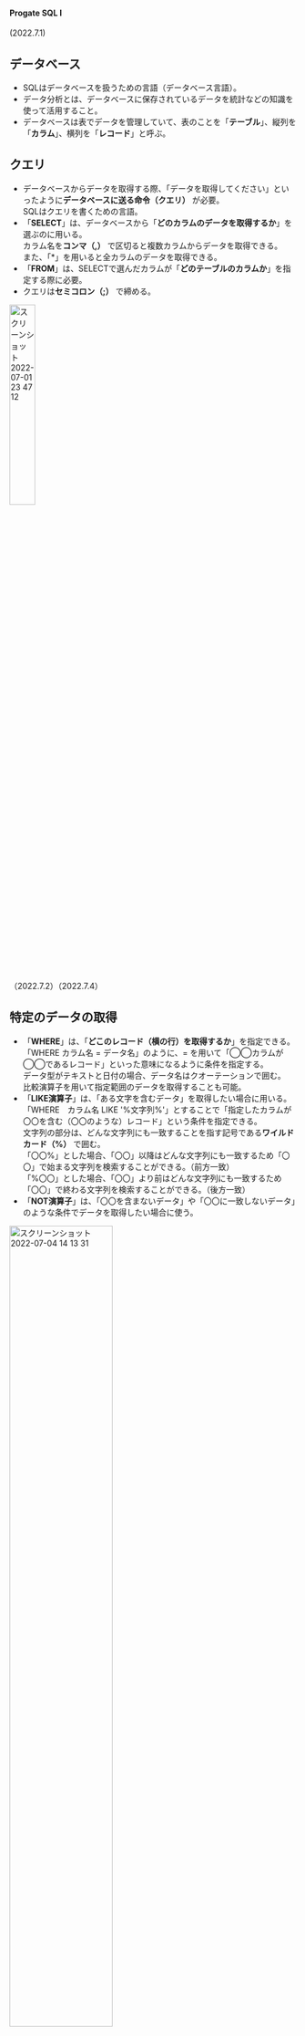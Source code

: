 #### Progate SQL Ⅰ
(2022.7.1)

## データベース
- SQLはデータベースを扱うための言語（データベース言語）。
- データ分析とは、データベースに保存されているデータを統計などの知識を使って活用すること。
- データベースは表でデータを管理していて、表のことを「**テーブル**」、縦列を「**カラム**」、横列を「**レコード**」と呼ぶ。

## クエリ
- データベースからデータを取得する際、「データを取得してください」といったように**データベースに送る命令（クエリ）** が必要。  
SQLはクエリを書くための言語。
- 「**SELECT**」は、データベースから「**どのカラムのデータを取得するか**」を選ぶのに用いる。  
カラム名を**コンマ（,）** で区切ると複数カラムからデータを取得できる。  
また、「*」を用いると全カラムのデータを取得できる。
- 「**FROM**」は、SELECTで選んだカラムが「**どのテーブルのカラムか**」を指定する際に必要。
- クエリは**セミコロン（;）** で締める。
<img width="30%" alt="スクリーンショット 2022-07-01 23 47 12" src="https://user-images.githubusercontent.com/97078291/176917374-7203c8ec-0464-4f9b-b55d-d2c54d97f281.png">

（2022.7.2）（2022.7.4）
## 特定のデータの取得
- 「**WHERE**」は、「**どこのレコード（横の行）を取得するか**」を指定できる。  
「WHERE カラム名 = データ名」のように、= を用いて「◯◯カラムが◯◯であるレコード」といった意味になるように条件を指定する。  
データ型がテキストと日付の場合、データ名はクオーテーションで囲む。  
比較演算子を用いて指定範囲のデータを取得することも可能。
- 「**LIKE演算子**」は、「ある文字を含むデータ」を取得したい場合に用いる。  
「WHERE　カラム名 LIKE '%文字列%'」とすることで「指定したカラムが〇〇を含む（〇〇のような）レコード」という条件を指定できる。  
文字列の部分は、どんな文字列にも一致することを指す記号である**ワイルドカード（%）** で囲む。  
「〇〇%」とした場合、「〇〇」以降はどんな文字列にも一致するため「〇〇」で始まる文字列を検索することができる。（前方一致）  
「%〇〇」とした場合、「〇〇」より前はどんな文字列にも一致するため「〇〇」で終わる文字列を検索することができる。（後方一致）
- 「**NOT演算子**」は、「〇〇を含まないデータ」や「〇〇に一致しないデータ」のような条件でデータを取得したい場合に使う。
<img width="60%" alt="スクリーンショット 2022-07-04 14 13 31" src="https://user-images.githubusercontent.com/97078291/177085617-4a7c9d30-c7f3-4537-a442-379dd836460f.png">

- 何のデータも保存されていなかったり、中身が何かわからない場合は**NULL**となる。  
「IS NULL」を用いて「カラム名 **IS NULL**」とすることで、「指定したカラムがNULLであるデータ」を取得することができる。  
一方、「NULLではないデータ」を取得する場合は「〜がNULLでない」という意味になる「IS **NOT** NULL」を用いる。
- **AND演算子**を使うと、WHEREに複数の条件を指定することができる。  
「WHERE 条件１ AND 条件２」のようにすることで、条件１と条件２を共に満たすデータを検索することができる。
- **OR演算子**は、AND演算子と同様に複数の条件を扱う。  
「WHERE 条件１ OR 条件２」のようにすることで、条件１または条件２のどちらかを満たすデータを検索することができる。
<img width="30%" alt="スクリーンショット 2022-07-04 14 31 20" src="https://user-images.githubusercontent.com/97078291/177087578-ec6b358c-2308-4ac9-8445-a4f82ab582e6.png">
<img width="30%" alt="スクリーンショット 2022-07-04 14 32 17" src="https://user-images.githubusercontent.com/97078291/177087709-d99a2afb-8af4-49c7-a153-7c823c10a913.png">

## データの加工
- 「**ORDER BY**」を用いて「ORDER BY 並び替えたいカラム名 並べ方;」とすることで、データを並び替えることができる。  
並べ方は、昇順（小さい数から大きい数）は「**ASC**」、降順（大きい数から小さい数）は「**DESC**」と指定する。
- 「**LIMIT**」を用いて「LIMIT データの件数;」とすることで、取得するデータの最大件数を指定できる。

## まとめ
- **SELECT** カラム名
- **FROM** テーブル名
- **WHERE** カラム名 **=** データ名
- **WHERE** カラム名 **LIKE '%**データ名**%'**
- **WHERE NOT** カラム名 **=** データ名  
**WHERE NOT** カラム名 **LIKE '%**データ名**%'**
- **WHERE** カラム名 **IS NULL**  
**WHERE** カラム名 **IS NOT NULL**
- **WHERE** カラム名 **=** データ名
**AND** カラム名 **=** データ名
- **WHERE** カラム名 **=** データ名
**OR** カラム名 **=** データ名
- **ORDER BY** カラム名 **ASC**  
**ORDER BY** カラム名 **DESC**
- **LIMIT** データ件数

